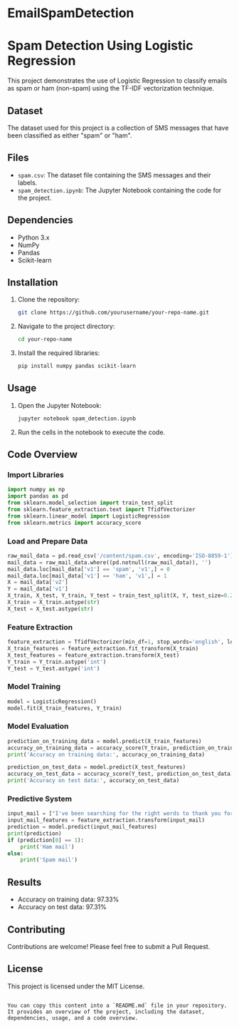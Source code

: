 # EmailSpamDetection


# Spam Detection Using Logistic Regression

This project demonstrates the use of Logistic Regression to classify emails as spam or ham (non-spam) using the TF-IDF vectorization technique.

## Dataset

The dataset used for this project is a collection of SMS messages that have been classified as either "spam" or "ham".

## Files

- `spam.csv`: The dataset file containing the SMS messages and their labels.
- `spam_detection.ipynb`: The Jupyter Notebook containing the code for the project.

## Dependencies

- Python 3.x
- NumPy
- Pandas
- Scikit-learn

## Installation

1. Clone the repository:
   ```sh
   git clone https://github.com/yourusername/your-repo-name.git
   ```
2. Navigate to the project directory:
   ```sh
   cd your-repo-name
   ```
3. Install the required libraries:
   ```sh
   pip install numpy pandas scikit-learn
   ```

## Usage

1. Open the Jupyter Notebook:
   ```sh
   jupyter notebook spam_detection.ipynb
   ```
2. Run the cells in the notebook to execute the code.

## Code Overview

### Import Libraries
```python
import numpy as np
import pandas as pd
from sklearn.model_selection import train_test_split
from sklearn.feature_extraction.text import TfidfVectorizer
from sklearn.linear_model import LogisticRegression
from sklearn.metrics import accuracy_score
```

### Load and Prepare Data
```python
raw_mail_data = pd.read_csv('/content/spam.csv', encoding='ISO-8859-1')
mail_data = raw_mail_data.where((pd.notnull(raw_mail_data)), '')
mail_data.loc[mail_data['v1'] == 'spam', 'v1',] = 0
mail_data.loc[mail_data['v1'] == 'ham', 'v1',] = 1
X = mail_data['v2']
Y = mail_data['v1']
X_train, X_test, Y_train, Y_test = train_test_split(X, Y, test_size=0.2, random_state=3)
X_train = X_train.astype(str)
X_test = X_test.astype(str)
```

### Feature Extraction
```python
feature_extraction = TfidfVectorizer(min_df=1, stop_words='english', lowercase=True)
X_train_features = feature_extraction.fit_transform(X_train)
X_test_features = feature_extraction.transform(X_test)
Y_train = Y_train.astype('int')
Y_test = Y_test.astype('int')
```

### Model Training
```python
model = LogisticRegression()
model.fit(X_train_features, Y_train)
```

### Model Evaluation
```python
prediction_on_training_data = model.predict(X_train_features)
accuracy_on_training_data = accuracy_score(Y_train, prediction_on_training_data)
print('Accuracy on training data:', accuracy_on_training_data)

prediction_on_test_data = model.predict(X_test_features)
accuracy_on_test_data = accuracy_score(Y_test, prediction_on_test_data)
print('Accuracy on test data:', accuracy_on_test_data)
```

### Predictive System
```python
input_mail = ["I've been searching for the right words to thank you for this breather. I promise i wont take your help for granted and will fulfil my promise. You have been wonderful and a blessing at all times"]
input_mail_features = feature_extraction.transform(input_mail)
prediction = model.predict(input_mail_features)
print(prediction)
if (prediction[0] == 1):
    print('Ham mail')
else:
    print('Spam mail')
```

## Results

- Accuracy on training data: 97.33%
- Accuracy on test data: 97.31%

## Contributing

Contributions are welcome! Please feel free to submit a Pull Request.

## License

This project is licensed under the MIT License.

```

You can copy this content into a `README.md` file in your repository. It provides an overview of the project, including the dataset, dependencies, usage, and a code overview.

